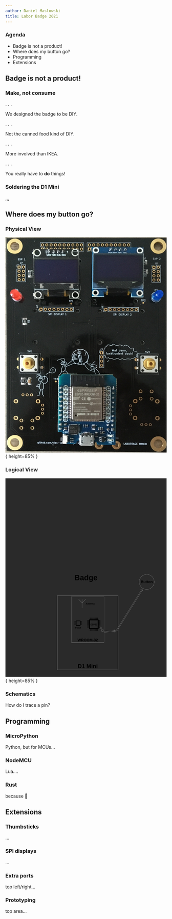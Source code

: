 ```yaml
---
author: Daniel Maslowski
title: Labor Badge 2021
---
```


### Agenda

- Badge is not a product!
- Where does my button go?
- Programming
- Extensions

## Badge is not a product!

### Make, not consume

. . .

We designed the badge to be DIY.

. . .

Not the canned food kind of DIY.

. . .

More involved than IKEA.

. . .

You really have to **do** things!

### Soldering the D1 Mini

,,,

## Where does my button go?

### Physical View

![](img/badge-photo.jpg){ height=85% }

### Logical View

![](img/badge-layering.png){ height=85% }

### Schematics

How do I trace a pin?

## Programming

### MicroPython

Python, but for MCUs...

### NodeMCU

Lua....

### Rust

because :crab:

## Extensions

### Thumbsticks

...

### SPI displays

...

### Extra ports

top left/right...

### Prototyping

top area...
